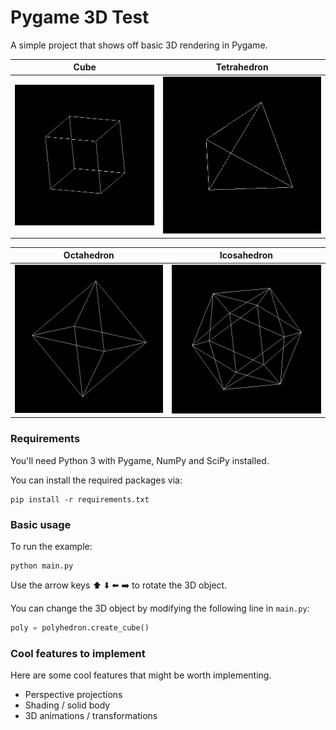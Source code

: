 # Pygame 3D Test

A simple project that shows off basic 3D rendering in Pygame.

| Cube                      | Tetrahedron                      |
| ------------------------- | -------------------------------- |
| ![](images/cube.png) | ![](images/tetrahedron.png) |

| Octahedron                      | Icosahedron                      |
| ------------------------------- | -------------------------------- |
| ![](images/octahedron.png) | ![](images/icosahedron.png) |

### Requirements

You'll need Python 3 with Pygame, NumPy and SciPy installed.

You can install the required packages via:

```
pip install -r requirements.txt
```

### Basic usage

To run the example:

```
python main.py
```

Use the arrow keys :arrow_up: :arrow_down: :arrow_left: :arrow_right: to rotate the 3D object.

You can change the 3D object by modifying the following line in `main.py`:

```python
poly = polyhedron.create_cube()
```

### Cool features to implement

Here are some cool features that might be worth implementing.

* Perspective projections
* Shading / solid body
* 3D animations / transformations
